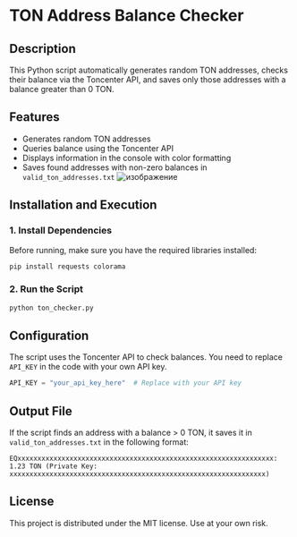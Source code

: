# TON Address Balance Checker

## Description
This Python script automatically generates random TON addresses, checks their balance via the Toncenter API, and saves only those addresses with a balance greater than 0 TON.

## Features
- Generates random TON addresses
- Queries balance using the Toncenter API
- Displays information in the console with color formatting
- Saves found addresses with non-zero balances in `valid_ton_addresses.txt`
![изображение](https://github.com/user-attachments/assets/3e8b6d59-7aa1-412a-9c93-77cf2d0e005e)
## Installation and Execution
### 1. Install Dependencies
Before running, make sure you have the required libraries installed:
```bash
pip install requests colorama
```

### 2. Run the Script
```bash
python ton_checker.py
```

## Configuration
The script uses the Toncenter API to check balances. You need to replace `API_KEY` in the code with your own API key.

```python
API_KEY = "your_api_key_here"  # Replace with your API key
```

## Output File
If the script finds an address with a balance > 0 TON, it saves it in `valid_ton_addresses.txt` in the following format:
```
EQxxxxxxxxxxxxxxxxxxxxxxxxxxxxxxxxxxxxxxxxxxxxxxxxxxxxxxxxxxxxxxxx: 1.23 TON (Private Key: xxxxxxxxxxxxxxxxxxxxxxxxxxxxxxxxxxxxxxxxxxxxxxxxxxxxxxxxxxxxxxxx)
```



## License
This project is distributed under the MIT license. Use at your own risk.





